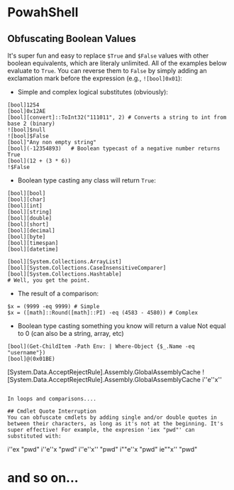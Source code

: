 # PowahShell

## Obfuscating Boolean Values
It's super fun and easy to replace `$True` and `$False` values with other boolean equivalents, which are literaly unlimited. All of the examples below evaluate to `True`. You can reverse them to `False` by simply adding an exclamation mark before the expression (e.g., `![bool]0x01`):
 - Simple and complex logical substitutes (obviously):
 ```
 [bool]1254
 [bool]0x12AE
 [bool][convert]::ToInt32("111011", 2) # Converts a string to int from base 2 (binary)
 ![bool]$null
 ![bool]$False
 [bool]"Any non empty string"
 [bool](-12354893)   # Boolean typecast of a negative number returns True
 [bool](12 + (3 * 6))
 !$False
 ```
 - Boolean type casting any class will return `True`:
 ```
 [bool][bool]
 [bool][char]
 [bool][int] 
 [bool][string]
 [bool][double]
 [bool][short]
 [bool][decimal]
 [bool][byte]
 [bool][timespan]
 [bool][datetime]
 
 [bool][System.Collections.ArrayList]
 [bool][System.Collections.CaseInsensitiveComparer]
 [bool][System.Collections.Hashtable]
 # Well, you get the point.
 ```
 - The result of a comparison:
 ```
 $x = (9999 -eq 9999) # Simple
 $x = ([math]::Round([math]::PI) -eq (4583 - 4580)) # Complex
 ```

 - Boolean type casting something you know will return a value Not equal to 0 (can also be a string, array, etc)
 ```
 [bool](Get-ChildItem -Path Env: | Where-Object {$_.Name -eq "username"})
 [bool]@(0x01BE)
 ```
[System.Data.AcceptRejectRule].Assembly.GlobalAssemblyCache
![System.Data.AcceptRejectRule].Assembly.GlobalAssemblyCache
i''e''x''
```

In loops and comparisons....

## Cmdlet Quote Interruption
You can obfuscate cmdlets by adding single and/or double quotes in between their characters, as long as it's not at the beginning. It's super effective! For example, the expresion 'iex "pwd"' can substituted with:
```
i''ex "pwd"
i''e''x "pwd"
i''e''x'' "pwd"
i""e''x "pwd"
ie""x'' "pwd"
# and so on...
```
```
```
